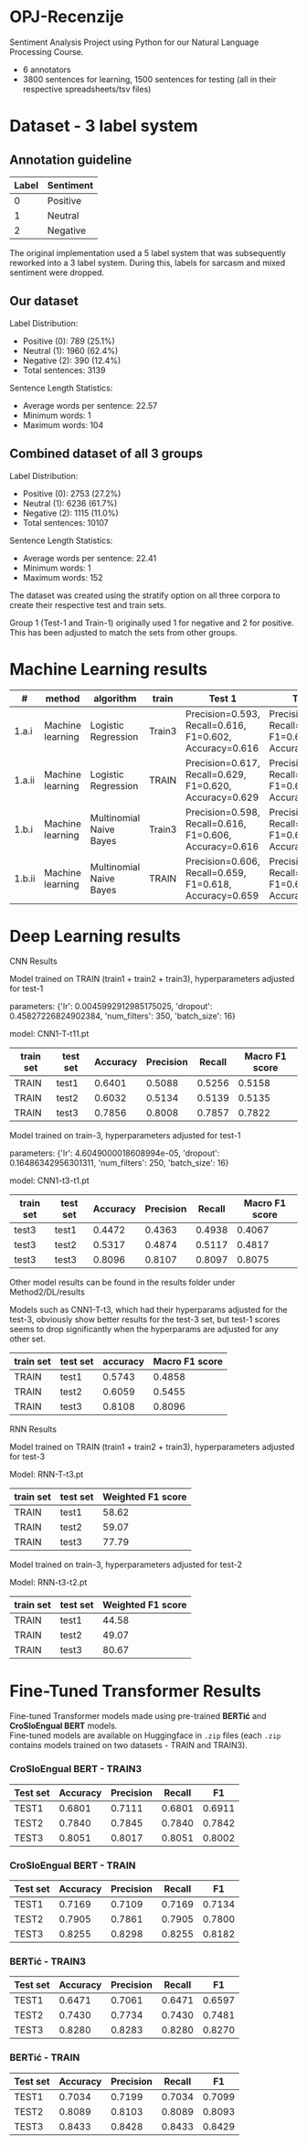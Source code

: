 # OPJ-Recenzije

Sentiment Analysis Project using Python for our Natural Language Processing Course.
- 6 annotators
- 3800 sentences for learning, 1500 sentences for testing (all in their respective spreadsheets/tsv files)


# Dataset - 3 label system
## Annotation guideline  
|Label|Sentiment |
|--|--|
| 0 | Positive |
| 1 | Neutral |
| 2 | Negative |

The original implementation used a 5 label system that was subsequently reworked into a 3 label system. During this, labels for sarcasm and mixed sentiment were dropped.

## Our dataset

Label Distribution:
- Positive (0): 789 (25.1%)
- Neutral (1): 1960 (62.4%)
- Negative (2): 390 (12.4%)
- Total sentences: 3139

Sentence Length Statistics:
- Average words per sentence: 22.57
- Minimum words: 1
- Maximum words: 104

## Combined dataset of all 3 groups

Label Distribution:
- Positive (0): 2753 (27.2%)
- Neutral (1): 6236 (61.7%)
- Negative (2): 1115 (11.0%)
- Total sentences: 10107

Sentence Length Statistics:
- Average words per sentence: 22.41
- Minimum words: 1
- Maximum words: 152

The dataset was created using the stratify option on all three corpora to create their respective test and train sets.

Group 1 (Test-1 and Train-1) originally used 1 for negative and 2 for positive. This has been adjusted to match the sets from other groups.


# Machine Learning results

| # | method | algorithm | train | Test 1 | Test 2 | Test 3 (Ours)|
|--------|------------------|--------------------------|--------|---------------------------------------------------------|---------------------------------------------------------|---------------------------------------------------------|
| 1.a.i | Machine learning | Logistic Regression | Train3 | Precision=0.593, Recall=0.616, F1=0.602, Accuracy=0.616 | Precision=0.595, Recall=0.632, F1=0.600, Accuracy=0.632 | Precision=0.640, Recall=0.665, **F1=0.636**, Accuracy=0.665 |
| 1.a.ii | Machine learning | Logistic Regression | TRAIN | Precision=0.617, Recall=0.629, F1=0.620, Accuracy=0.629 | Precision=0.611, Recall=0.632, F1=0.619, Accuracy=0.632 | Precision=0.659, Recall=0.678, **F1=0.660**, Accuracy=0.678 |
| 1.b.i | Machine learning | Multinomial Naive Bayes | Train3 | Precision=0.598, Recall=0.616, F1=0.606, Accuracy=0.616 | Precision=0.593, Recall=0.626, F1=0.602, Accuracy=0.626 | Precision=0.654, Recall=0.671, **F1=0.640**, Accuracy=0.671 |
| 1.b.ii | Machine learning | Multinomial Naive Bayes | TRAIN | Precision=0.606, Recall=0.659, F1=0.618, Accuracy=0.659 | Precision=0.637, Recall=0.673, F1=0.621, Accuracy=0.673 | Precision=0.676, Recall=0.694, **F1=0.646**, Accuracy=0.694 |

# Deep Learning results
CNN Results

Model trained on TRAIN (train1 + train2 + train3), hyperparameters adjusted for test-1

parameters: {'lr': 0.0045992912985175025, 'dropout': 0.45827226824902384, 'num_filters': 350, 'batch_size': 16}

model: CNN1-T-t11.pt

| train set | test set | Accuracy | Precision | Recall | Macro F1 score |
|-----------|----------|----------|-----------|--------|----------------|
| TRAIN     | test1    | 0.6401   | 0.5088    | 0.5256 | 0.5158         |
| TRAIN     | test2    | 0.6032   | 0.5134    | 0.5139 | 0.5135         |
| TRAIN     | test3    | 0.7856   | 0.8008    | 0.7857 | 0.7822         |

Model trained on train-3, hyperparameters adjusted for test-1

parameters: {'lr': 4.6049000018608994e-05, 'dropout': 0.16486342956301311, 'num_filters': 250, 'batch_size': 16}

model: CNN1-t3-t1.pt

| train set | test set | Accuracy | Precision | Recall | Macro F1 score |
|-----------|----------|----------|-----------|--------|----------------|
| test3     | test1    | 0.4472   | 0.4363    | 0.4938 | 0.4067         |
| test3     | test2    | 0.5317   | 0.4874    | 0.5117 | 0.4817         |
| test3     | test3    | 0.8096   | 0.8107    | 0.8097 | 0.8075         |

Other model results can be found in the results folder under Method2/DL/results

Models such as CNN1-T-t3, which had their hyperparams adjusted for the test-3, obviously show better results for the test-3 set, but test-1 scores seems to drop significantly when the hyperparams are adjusted for any other set.

| train set | test set | accuracy | Macro F1 score |
|-----------|----------|----------|----------------|
| TRAIN     | test1    | 0.5743   | 0.4858         |
| TRAIN     | test2    | 0.6059   | 0.5455         |
| TRAIN     | test3    | 0.8108   | 0.8096         |


RNN Results

Model trained on TRAIN (train1 + train2 + train3), hyperparameters adjusted for test-3

Model: RNN-T-t3.pt

| train set | test set | Weighted F1 score |
|-----------|----------|-------------------|
| TRAIN     | test1    | 58.62             |
| TRAIN     | test2    | 59.07             |
| TRAIN     | test3    | 77.79             |

Model trained on train-3, hyperparameters adjusted for test-2

Model: RNN-t3-t2.pt

| train set | test set | Weighted F1 score |
|-----------|----------|-------------------|
| TRAIN     | test1    | 44.58             |
| TRAIN     | test2    | 49.07             |
| TRAIN     | test3    | 80.67             |


# Fine-Tuned Transformer Results

Fine-tuned Transformer models made using pre-trained **BERTić** and **CroSloEngual BERT** models.  
Fine-tuned models are available on Huggingface in `.zip` files (each `.zip` contains models trained on two datasets - TRAIN and TRAIN3).

### CroSloEngual BERT - TRAIN3

| Test set | Accuracy | Precision | Recall | F1     |
|----------|----------|-----------|--------|--------|
| TEST1    | 0.6801   | 0.7111    | 0.6801 | 0.6911 |
| TEST2    | 0.7840   | 0.7845    | 0.7840 | 0.7842 |
| TEST3    | 0.8051   | 0.8017    | 0.8051 | 0.8002 |

### CroSloEngual BERT - TRAIN

| Test set | Accuracy | Precision | Recall | F1     |
|----------|----------|-----------|--------|--------|
| TEST1    | 0.7169   | 0.7109    | 0.7169 | 0.7134 |
| TEST2    | 0.7905   | 0.7861    | 0.7905 | 0.7800 |
| TEST3    | 0.8255   | 0.8298    | 0.8255 | 0.8182 |

### BERTić - TRAIN3

| Test set | Accuracy | Precision | Recall | F1     |
|----------|----------|-----------|--------|--------|
| TEST1    | 0.6471   | 0.7061    | 0.6471 | 0.6597 |
| TEST2    | 0.7430   | 0.7734    | 0.7430 | 0.7481 |
| TEST3    | 0.8280   | 0.8283    | 0.8280 | 0.8270 |

### BERTić - TRAIN

| Test set | Accuracy | Precision | Recall | F1     |
|----------|----------|-----------|--------|--------|
| TEST1    | 0.7034   | 0.7199    | 0.7034 | 0.7099 |
| TEST2    | 0.8089   | 0.8103    | 0.8089 | 0.8093 |
| TEST3    | 0.8433   | 0.8428    | 0.8433 | 0.8429 |
